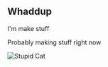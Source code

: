 ## Whaddup

I'm make stuff

Probably making stuff right now

![](https://github.com/Electrisoma/electrisoma/blob/main/assets/stupid%20cat.jpg=250x250 "Stupid Cat")
